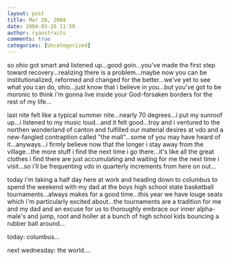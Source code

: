 ```yaml
---
layout: post
title: Mar 26, 2004
date: 2004-03-26 11:59
author: ryanstraits
comments: true
categories: [Uncategorized]
---
```

so ohio got smart and listened up...good goin...you've made the first step toward recovery...realizing there is a problem...maybe now you can be institutionalized, reformed and changed for the better...we've yet to see what you can do, ohio...just know that i believe in you...but you've got to be moronic to think i'm gonna live inside your God-forsaken borders for the rest of my life...

last nite felt like a typical summer nite...nearly 70 degrees...i put my sunroof up...i listened to my music loud...and it felt good...troy and i ventured to the northen wonderland of canton and fulfilled our material desires at vdo and a new-fangled contraption called "the mall"...some of you may have heard of it...anyways...i firmly believe now that the longer i stay away from the village...the more stuff i find the next time i go there...it's like all the great clothes i find there are just accumulating and waiting for me the next time i visit...so i'll be frequenting vdo in quarterly increments from here on out...

today i'm taking a half day here at work and heading down to columbus to spend the weekend with my dad at the boys high school state basketball tournaments...always makes for a good time...this year we have louge seats which i'm particularly excited about...the tournaments are a tradition for me and my dad and an excuse for us to thoroughly embrace our inner alpha-male's and jump, root and holler at a bunch of high school kids bouncing a rubber ball around...

today: columbus...

next wednesday: the world....
